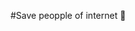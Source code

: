 #Save peopple of internet 👋

<!--
**AtosNeves/AtosNeves** is a ✨ _special_ ✨ repository because its `README.md` (this file) appears on your GitHub profile.

Here are some ideas to get you started:

- 🔭 I’m currently Studying Bachelor's Degree in Software Engineering
- 🌱 I’m currently learning C/C++ Programming Language
- 👯 I’m looking to collaborate on great and challenging projects that help me grow as a programmer
- 🤔 I’m looking for help with ...
- 💬 Ask me about ...
- 📫 How to reach me: ...
- 😄 Pronouns: ...
- ⚡ Fun fact: ...
-->
